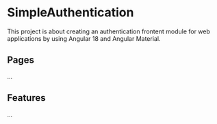 # SimpleAuthentication

This project is about creating an authentication frontent module for web applications by using Angular 18 and Angular Material.

## Pages
...

## Features
...
